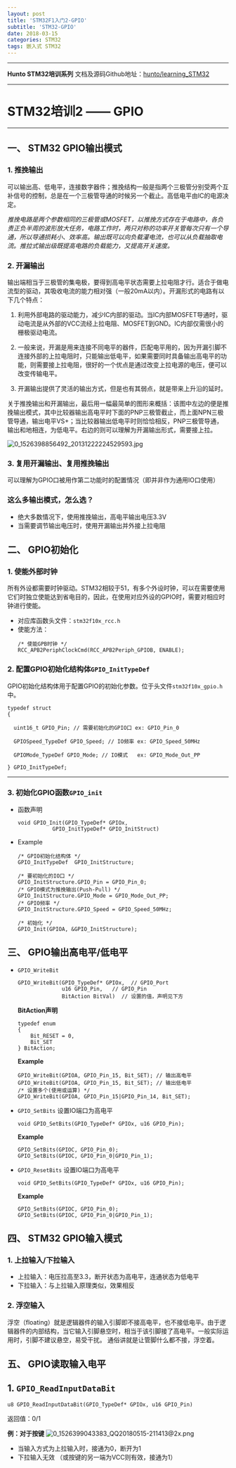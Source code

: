 ```yaml
---
layout: post
title: 'STM32F1入门2-GPIO'
subtitle: 'STM32-GPIO'
date: 2018-03-15
categories: STM32
tags: 嵌入式 STM32  
---
```


---

**Hunto STM32培训系列**
文档及源码Github地址：[hunto/learning_STM32](https://github.com/hunto/learning_STM32)

---
# **STM32培训2 —— GPIO**


---

## **一、 STM32 GPIO输出模式**
### 1. 推挽输出
可以输出高、低电平，连接数字器件；推挽结构一般是指两个三极管分别受两个互补信号的控制，总是在一个三极管导通的时候另一个截止。高低电平由IC的电源决定。

*推挽电路是两个参数相同的三极管或MOSFET，以推挽方式存在于电路中，各负责正负半周的波形放大任务，电路工作时，两只对称的功率开关管每次只有一个导通，所以导通损耗小、效率高。输出既可以向负载灌电流，也可以从负载抽取电流。推拉式输出级既提高电路的负载能力，又提高开关速度。*

### 2. 开漏输出
输出端相当于三极管的集电极，要得到高电平状态需要上拉电阻才行。适合于做电流型的驱动，其吸收电流的能力相对强（一般20mA以内）。开漏形式的电路有以下几个特点：

1. 利用外部电路的驱动能力，减少IC内部的驱动。当IC内部MOSFET导通时，驱动电流是从外部的VCC流经上拉电阻、MOSFET到GND。IC内部仅需很小的栅极驱动电流。

2. 一般来说，开漏是用来连接不同电平的器件，匹配电平用的，因为开漏引脚不连接外部的上拉电阻时，只能输出低电平，如果需要同时具备输出高电平的功能，则需要接上拉电阻，很好的一个优点是通过改变上拉电源的电压，便可以改变传输电平。

3. 开漏输出提供了灵活的输出方式，但是也有其弱点，就是带来上升沿的延时。

关于推挽输出和开漏输出，最后用一幅最简单的图形来概括：该图中左边的便是推挽输出模式，其中比较器输出高电平时下面的PNP三极管截止，而上面NPN三极管导通，输出电平VS+；当比较器输出低电平时则恰恰相反，PNP三极管导通，输出和地相连，为低电平。右边的则可以理解为开漏输出形式，需要接上拉。

![0_1526398856492_20131222224529593.jpg](http://bbs.dian.org.cn/assets/uploads/files/1526398856734-20131222224529593.jpg) 


### 3. 复用开漏输出、复用推挽输出
可以理解为GPIO口被用作第二功能时的配置情况（即并非作为通用IO口使用）

### **这么多输出模式，怎么选？**
* 绝大多数情况下，使用推挽输出，高电平输出电压3.3V
* 当需要调节输出电压时，使用开漏输出并外接上拉电阻
$$$$
## **二、 GPIO初始化**

### 1. 使能外部时钟
所有外设都需要时钟驱动。STM32相较于51，有多个外设时钟，可以在需要使用它们时独立使能达到省电目的，因此，在使用对应外设的GPIO时，需要对相应时钟进行使能。

* 对应库函数头文件：`stm32f10x_rcc.h`
* 使能方法：
  ```C-like
  /* 使能GPB时钟 */
  RCC_APB2PeriphClockCmd(RCC_APB2Periph_GPIOB, ENABLE);
  ```


### 2. 配置GPIO初始化结构体`GPIO_InitTypeDef`
GPIO初始化结构体用于配置GPIO的初始化参数。位于头文件`stm32f10x_gpio.h`中。

```C-like
typedef struct
{

  uint16_t GPIO_Pin; // 需要初始化的GPIO口 ex: GPIO_Pin_0
  
  GPIOSpeed_TypeDef GPIO_Speed; // IO频率 ex: GPIO_Speed_50MHz
  
  GPIOMode_TypeDef GPIO_Mode; // IO模式   ex: GPIO_Mode_Out_PP
  
} GPIO_InitTypeDef;
```

---

### 3. 初始化GPIO函数`GPIO_init`
* 函数声明
	```C-like
    void GPIO_Init(GPIO_TypeDef* GPIOx, 
    	       GPIO_InitTypeDef* GPIO_InitStruct)
    ```
* Example
	```C-like
    /* GPIO初始化结构体 */
	GPIO_InitTypeDef  GPIO_InitStructure;
	
    /* 要初始化的IO口 */
	GPIO_InitStructure.GPIO_Pin = GPIO_Pin_0;	
    /* GPIO模式为推挽输出(Push-Pull) */
	GPIO_InitStructure.GPIO_Mode = GPIO_Mode_Out_PP; 
    /* GPIO频率 */
    GPIO_InitStructure.GPIO_Speed = GPIO_Speed_50MHz;
    
	/* 初始化 */
    GPIO_Init(GPIOA, &GPIO_InitStructure);
    ```
    $$$$
## **三、 GPIO输出高电平/低电平**
* `GPIO_WriteBit`
	```C-like
    GPIO_WriteBit(GPIO_TypeDef* GPIOx,  // GPIO_Port
                  u16 GPIO_Pin,   // GPIO_Pin
                  BitAction BitVal)  // 设置的值，声明见下方
    ```
    **BitAction声明**
    ```C-like
    typedef enum
	{ 
        Bit_RESET = 0,
  	    Bit_SET
	} BitAction;
    ```
    
    **Example**
    ```C-like
    GPIO_WriteBit(GPIOA, GPIO_Pin_15, Bit_SET); // 输出高电平
    GPIO_WriteBit(GPIOA, GPIO_Pin_15, Bit_SET); // 输出低电平
    /* 设置多个(使用或运算) */
    GPIO_WriteBit(GPIOA, GPIO_Pin_15|GPIO_Pin_14, Bit_SET);
    ```


* 	`GPIO_SetBits`
	设置IO端口为高电平
    ```C-like
    void GPIO_SetBits(GPIO_TypeDef* GPIOx, u16 GPIO_Pin);
    ```
    **Example**
    ```C-like
    GPIO_SetBits(GPIOC, GPIO_Pin_0);
    GPIO_SetBits(GPIOC, GPIO_Pin_0|GPIO_Pin_1);
    ```
    
* 	`GPIO_ResetBits`
	设置IO端口为高电平
    ```C-like
    void GPIO_SetBits(GPIO_TypeDef* GPIOx, u16 GPIO_Pin);
    ```
    **Example**
    ```C-like
    GPIO_SetBits(GPIOC, GPIO_Pin_0);
    GPIO_SetBits(GPIOC, GPIO_Pin_0|GPIO_Pin_1);
    ```
$$$$
## **四、 STM32 GPIO输入模式**

### 1. 上拉输入/下拉输入
* 上拉输入：电压拉高至3.3，断开状态为高电平，连通状态为低电平
* 下拉输入：与上拉输入原理类似，效果相反

### 2. 浮空输入
浮空（floating）就是逻辑器件的输入引脚即不接高电平，也不接低电平。由于逻辑器件的内部结构，当它输入引脚悬空时，相当于该引脚接了高电平。一般实际运用时，引脚不建议悬空，易受干扰。 通俗讲就是让管脚什么都不接，浮空着。

## 五、 GPIO读取输入电平
## 1. `GPIO_ReadInputDataBit`
```C-like
u8 GPIO_ReadInputDataBit(GPIO_TypeDef* GPIOx, u16 GPIO_Pin)
```

返回值：0/1

**例：对于按键**
![0_1526399043383_QQ20180515-211413@2x.png](http://bbs.dian.org.cn/assets/uploads/files/1526399043637-qq20180515-211413-2x-resized.png) 

* 当输入方式为上拉输入时，接通为0，断开为1
* 下拉输入无效 （或按键的另一端为VCC则有效，接通为1）
